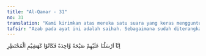 ```yaml
---
title: "Al-Qamar - 31"
no: 31
translation: "Kami kirimkan atas mereka satu suara yang keras mengguntur, maka jadilah mereka seperti batang-batang kering yang lapuk. "
tafsir: "Azab pada ayat ini adalah saihah. Sebagaimana sudah diterangkan dalam kosakata Surah Hud/11: 67, saihah adalah rajfah (gempa hebat) dan saiqah (petir yang menyambar). Dengan demikian azab yang mereka terima adalah petir yang menggelegar disertai gempa yang dahsyat. Petir itu menghanguskan tubuh mereka sehingga mati terbakar dan kering bagaikan rerumputan yang mati kering karena kekeringan. ("
---
```


اِنَّآ اَرْسَلْنَا عَلَيْهِمْ صَيْحَةً وَّاحِدَةً فَكَانُوْا كَهَشِيْمِ الْمُحْتَظِرِ
